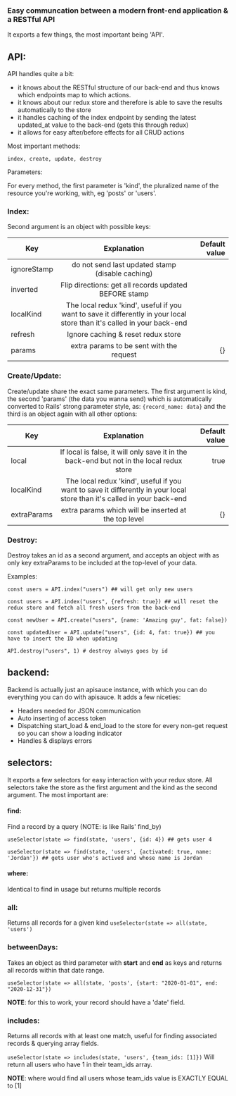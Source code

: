 ### Easy communcation between a modern front-end application & a RESTful API 

It exports a few things, the most important being 'API'.

## API:

API handles quite a bit: 
- it knows about the RESTful structure of our back-end and thus knows which endpoints map to which actions.
- it knows about our redux store and therefore is able to save the results automatically to the store
- it handles caching of the index endpoint by sending the latest updated_at value to the back-end (gets this through redux)
- it allows for easy after/before effects for all CRUD actions


Most important methods:

`index, create, update, destroy` 

Parameters:

For every method, the first parameter is 'kind', the pluralized name of the resource you're working, with, eg 'posts' or 'users'.

### Index:

Second argument is an object with possible keys:

| Key        | Explanation           | Default value  |
| ------------- |:-------------:| -----:|
| ignoreStamp     | do not send last updated stamp (disable caching) |  |
| inverted    | Flip directions: get all records updated BEFORE stamp      |    |
| localKind | The local redux 'kind', useful if you want to save it differently in your local store than it's called in your back-end     |    |
| refresh | Ignore caching & reset redux store    |    |
| params | extra params to be sent with the request   | {}    |



### Create/Update:

Create/update share the exact same parameters. The first argument is kind, the second 'params' (the data you wanna send) which is automatically converted to Rails' strong parameter style, as: `{record_name: data}` and the third is an object again with all other options:


| Key        | Explanation           | Default value  |
| ------------- |:-------------:| -----:|
| local    |  If local is false, it will only save it in the back-end but not in the local redux store    | true   |
| localKind | The local redux 'kind', useful if you want to save it differently in your local store than it's called in your back-end     |    |
| extraParams | extra params which will be inserted at the top level  | {}    |


### Destroy:

Destroy takes an id as a second argument, and accepts an object with as only key extraParams to be included at the top-level of your data.



Examples:

`const users = API.index("users") ## will get only new users`

`const users = API.index("users", {refresh: true}) ## will reset the redux store and fetch all fresh users from the back-end`



`const newUser = API.create("users", {name: 'Amazing guy', fat: false})`

`const updatedUser = API.update("users", {id: 4, fat: true}) ## you have to insert the ID when updating`


`API.destroy("users", 1) # destroy always goes by id`


## backend:

 Backend is actually just an apisauce instance, with which you can do everything you can do with apisauce. 
 It adds a few niceties: 
 - Headers needed for JSON communication
 - Auto inserting of access token
 - Dispatching start_load & end_load to the store for every non-get request so you can show a loading indicator
 - Handles & displays errors
 
 
 ## selectors:
 
 It exports a few selectors for easy interaction with your redux store. All selectors take the store as the first argument and the kind as the second argument.
 The most important are:
 
 #### find:
   Find a record by a query (NOTE: is like Rails' find_by)
   
 `useSelector(state => find(state, 'users', {id: 4}) ## gets user 4`
 
  `useSelector(state => find(state, 'users', {activated: true, name: 'Jordan'}) ## gets user who's actived and whose name is Jordan`
  
  #### where:
  
  Identical to find in usage but returns multiple records
  
  ### all:
  Returns all records for a given kind
  `useSelector(state => all(state, 'users')`
  
  ### betweenDays:
  
  Takes an object as third parameter with **start** and **end** as keys and returns all records within that date range.
  
  `useSelector(state => all(state, 'posts', {start: "2020-01-01", end: "2020-12-31"})`
  
  **NOTE**: for this to work, your record should have a 'date' field.
  
  
  ### includes:
  
  Returns all records with at least one match, useful for finding associated records & querying array fields.
  
  `useSelector(state => includes(state, 'users', {team_ids: [1]})` Will return all users who have 1 in their team_ids array.
  
  **NOTE**: where would find all users whose team_ids value is EXACTLY EQUAL to [1]
  
  
 
  
   
  
  
  
  
  

 
 






